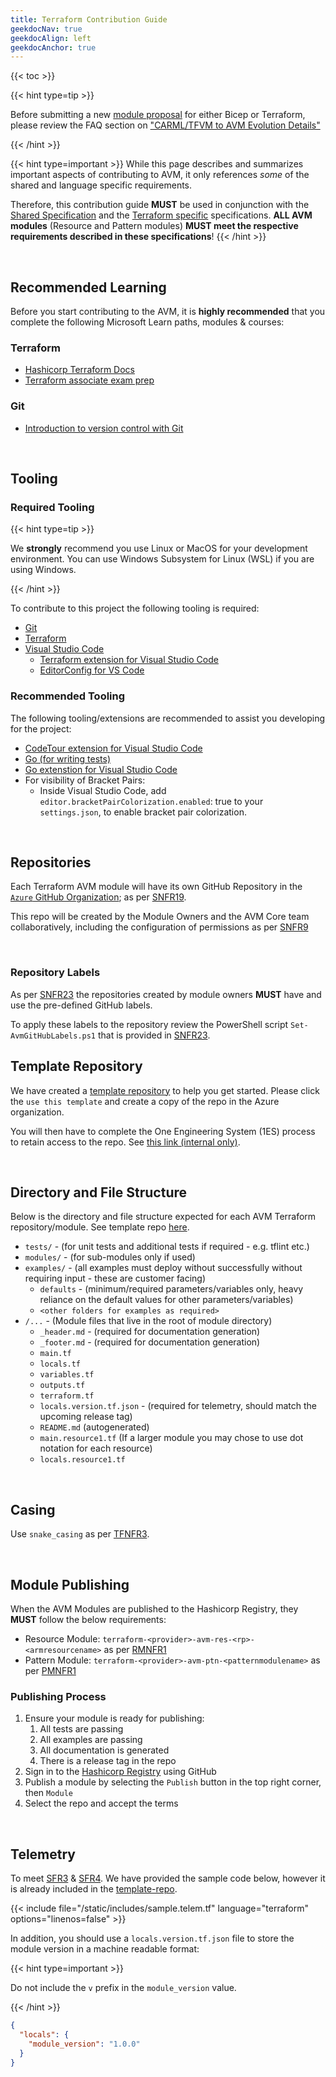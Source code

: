 ```yaml
---
title: Terraform Contribution Guide
geekdocNav: true
geekdocAlign: left
geekdocAnchor: true
---
```


{{< toc >}}

{{< hint type=tip >}}

Before submitting a new [module proposal](https://aka.ms/avm/moduleproposal) for either Bicep or Terraform, please review the FAQ section on ["CARML/TFVM to AVM Evolution Details"](/Azure-Verified-Modules/faq/#carmltfvm-to-avm-evolution-details)

{{< /hint >}}

{{< hint type=important >}}
While this page describes and summarizes important aspects of contributing to AVM, it only references *some* of the shared and language specific requirements.

Therefore, this contribution guide **MUST** be used in conjunction with the [Shared Specification](/Azure-Verified-Modules/specs/shared/) and the [Terraform specific](/Azure-Verified-Modules/specs/terraform/) specifications. **ALL AVM modules** (Resource and Pattern modules) **MUST meet the respective requirements described in these  specifications**!
{{< /hint >}}

<br>

## Recommended Learning

Before you start contributing to the AVM, it is **highly recommended** that you complete the following Microsoft Learn paths, modules & courses:

### Terraform

- [Hashicorp Terraform Docs](https://developer.hashicorp.com/terraform/docs)
- [Terraform associate exam prep](https://developer.hashicorp.com/terraform/tutorials/certification-003?product_intent=terraform)

### Git

- [Introduction to version control with Git](https://learn.microsoft.com/learn/paths/intro-to-vc-git/)

<br>

## Tooling

### Required Tooling

{{< hint type=tip >}}

We **strongly** recommend you use Linux or MacOS for your development environment.
You can use Windows Subsystem for Linux (WSL) if you are using Windows.

{{< /hint >}}

To contribute to this project the following tooling is required:

- [Git](https://git-scm.com/downloads)
- [Terraform](https://developer.hashicorp.com/terraform/downloads?product_intent=terraform)
- [Visual Studio Code](https://code.visualstudio.com/download)
  - [Terraform extension for Visual Studio Code](https://marketplace.visualstudio.com/items?itemName=hashicorp.terraform)
  - [EditorConfig for VS Code](https://marketplace.visualstudio.com/items?itemName=EditorConfig.EditorConfig)

### Recommended Tooling

The following tooling/extensions are recommended to assist you developing for the project:

- [CodeTour extension for Visual Studio Code](https://marketplace.visualstudio.com/items?itemName=vsls-contrib.codetour)
- [Go (for writing tests)](https://go.dev/doc/install)
- [Go extenstion for Visual Studio Code](https://marketplace.visualstudio.com/items?itemName=golang.go)
- For visibility of Bracket Pairs:
  - Inside Visual Studio Code, add `editor.bracketPairColorization.enabled`: true to your `settings.json`, to enable bracket pair colorization.

<br>

## Repositories

Each Terraform AVM module will have its own GitHub Repository in the [`Azure` GitHub Organization](https://github.com/Azure); as per [SNFR19](/Azure-Verified-Modules/specs/shared/#id-snfr19---category-publishing---registries-targeted).

This repo will be created by the Module Owners and the AVM Core team collaboratively, including the configuration of permissions as per [SNFR9](/Azure-Verified-Modules/specs/shared/#id-snfr9---category-contributionsupport---avm--pg-teams-github-repo-permissions)

<br>

### Repository Labels

As per [SNFR23](/Azure-Verified-Modules/specs/shared/#id-snfr23---category-contributionsupport---github-repo-labels) the repositories created by module owners **MUST** have and use the pre-defined GitHub labels.

To apply these labels to the repository review the PowerShell script `Set-AvmGitHubLabels.ps1` that is provided in [SNFR23](/Azure-Verified-Modules/specs/shared/#id-snfr23---category-contributionsupport---github-repo-labels).

## Template Repository

We have created a [template repository](https://github.com/Azure/terraform-azurerm-avm-template) to help you get started.
Please click the `use this template` and create a copy of the repo in the Azure organization.

You will then have to complete the One Engineering System (1ES) process to retain access to the repo.
See [this link (internal only)](https://dev.azure.com/CSUSolEng/Azure%20Verified%20Modules/_wiki/wikis/AVM%20Internal%20Wiki/274/1es).

<br>

## Directory and File Structure

Below is the directory and file structure expected for each AVM Terraform repository/module.
See template repo [here](https://github.com/Azure/terraform-azurerm-avm-template).

- `tests/` - (for unit tests and additional tests if required - e.g. tflint etc.)
- `modules/` - (for sub-modules only if used)
- `examples/` - (all examples must deploy without successfully without requiring input - these are customer facing)
  - `defaults` - (minimum/required parameters/variables only, heavy reliance on the default values for other parameters/variables)
  - `<other folders for examples as required>`
- `/...` - (Module files that live in the root of module directory)
  - `_header.md` - (required for documentation generation)
  - `_footer.md` - (required for documentation generation)
  - `main.tf`
  - `locals.tf`
  - `variables.tf`
  - `outputs.tf`
  - `terraform.tf`
  - `locals.version.tf.json` - (required for telemetry, should match the upcoming release tag)
  - `README.md` (autogenerated)
  - `main.resource1.tf` (If a larger module you may chose to use dot notation for each resource)
  - `locals.resource1.tf`

<br>

## Casing

Use `snake_casing` as per [TFNFR3](/Azure-Verified-Modules/specs/terraform/#id-tfnfr4---category-composition---code-styling---lower-snake_casing).

<br>

## Module Publishing

When the AVM Modules are published to the Hashicorp Registry, they **MUST** follow the below requirements:

- Resource Module: `terraform-<provider>-avm-res-<rp>-<armresourcename>` as per [RMNFR1](/Azure-Verified-Modules/specs/shared/#id-rmnfr1---category-naming---module-naming)
- Pattern Module: `terraform-<provider>-avm-ptn-<patternmodulename>` as per [PMNFR1](/Azure-Verified-Modules/specs/shared/#id-pmnfr1---category-naming---module-naming)

### Publishing Process

1. Ensure your module is ready for publishing:
    1. All tests are passing
    1. All examples are passing
    1. All documentation is generated
    1. There is a release tag in the repo
1. Sign in to the [Hashicorp Registry](https://registry.terraform.io/) using GitHub
1. Publish a module by selecting the `Publish` button in the top right corner, then `Module`
1. Select the repo and accept the terms

<br>

## Telemetry

To meet [SFR3](/Azure-Verified-Modules/specs/shared/#id-sfr3---category-telemetry---deploymentusage-telemetry) & [SFR4](/Azure-Verified-Modules/specs/shared/#id-sfr4---category-telemetry---telemetry-enablement-flexibility).
We have provided the sample code below, however it is already included in the [template-repo](https://github.com/Azure/terraform-azurerm-avm-template).

{{< include file="/static/includes/sample.telem.tf" language="terraform" options="linenos=false" >}}

In addition, you should use a `locals.version.tf.json` file to store the module version in a machine readable format:

{{< hint type=important >}}

Do not include the `v` prefix in the `module_version` value.

{{< /hint >}}

```json
{
  "locals": {
    "module_version": "1.0.0"
  }
}
```
